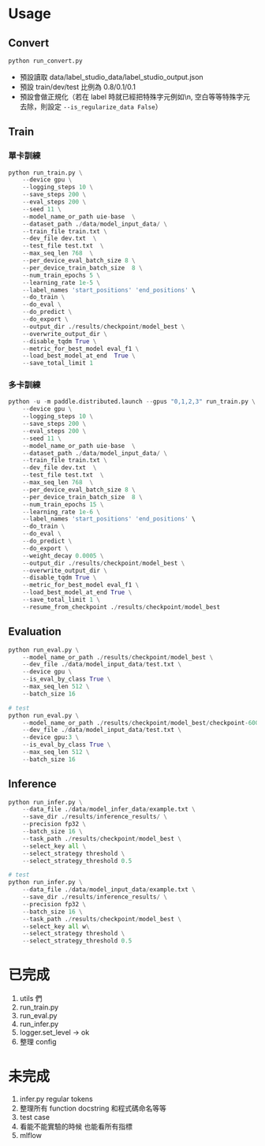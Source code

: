# Usage

## Convert

``` python
python run_convert.py 
```
- 預設讀取 data/label_studio_data/label_studio_output.json
- 預設 train/dev/test 比例為 0.8/0.1/0.1
- 預設會做正規化（若在 label 時就已經把特殊字元例如\n, 空白等等特殊字元去除，則設定 `--is_regularize_data False`）

## Train

### 單卡訓練
``` python
python run_train.py \
    --device gpu \
    --logging_steps 10 \
    --save_steps 200 \
    --eval_steps 200 \
    --seed 11 \
    --model_name_or_path uie-base  \
    --dataset_path ./data/model_input_data/ \
    --train_file train.txt \
    --dev_file dev.txt  \
    --test_file test.txt  \
    --max_seq_len 768  \
    --per_device_eval_batch_size 8 \
    --per_device_train_batch_size  8 \
    --num_train_epochs 5 \
    --learning_rate 1e-5 \
    --label_names 'start_positions' 'end_positions' \
    --do_train \
    --do_eval \
    --do_predict \
    --do_export \
    --output_dir ./results/checkpoint/model_best \
    --overwrite_output_dir \
    --disable_tqdm True \
    --metric_for_best_model eval_f1 \
    --load_best_model_at_end  True \
    --save_total_limit 1
```

### 多卡訓練

``` python
python -u -m paddle.distributed.launch --gpus "0,1,2,3" run_train.py \
    --device gpu \
    --logging_steps 10 \
    --save_steps 200 \
    --eval_steps 200 \
    --seed 11 \
    --model_name_or_path uie-base  \
    --dataset_path ./data/model_input_data/ \
    --train_file train.txt \
    --dev_file dev.txt  \
    --test_file test.txt  \
    --max_seq_len 768  \
    --per_device_eval_batch_size 8 \
    --per_device_train_batch_size  8 \
    --num_train_epochs 15 \
    --learning_rate 1e-6 \
    --label_names 'start_positions' 'end_positions' \
    --do_train \
    --do_eval \
    --do_predict \
    --do_export \
    --weight_decay 0.0005 \
    --output_dir ./results/checkpoint/model_best \
    --overwrite_output_dir \
    --disable_tqdm True \
    --metric_for_best_model eval_f1 \
    --load_best_model_at_end True \
    --save_total_limit 1 \
    --resume_from_checkpoint ./results/checkpoint/model_best
```
## Evaluation

``` python
python run_eval.py \
    --model_name_or_path ./results/checkpoint/model_best \
    --dev_file ./data/model_input_data/test.txt \
    --device gpu \
    --is_eval_by_class True \
    --max_seq_len 512 \
    --batch_size 16 
```

``` python
# test
python run_eval.py \
    --model_name_or_path ./results/checkpoint/model_best/checkpoint-6000 \
    --dev_file ./data/model_input_data/test.txt \
    --device gpu:3 \
    --is_eval_by_class True \
    --max_seq_len 512 \
    --batch_size 16
```

## Inference

``` python
python run_infer.py \
    --data_file ./data/model_infer_data/example.txt \
    --save_dir ./results/inference_results/ \
    --precision fp32 \
    --batch_size 16 \
    --task_path ./results/checkpoint/model_best \
    --select_key all \
    --select_strategy threshold \
    --select_strategy_threshold 0.5
```

``` python
# test
python run_infer.py \
    --data_file ./data/model_input_data/example.txt \
    --save_dir ./results/inference_results/ \
    --precision fp32 \
    --batch_size 16 \
    --task_path ./results/checkpoint/model_best \
    --select_key all w\
    --select_strategy threshold \
    --select_strategy_threshold 0.5
```


# 已完成

1. utils 們
2. run_train.py
3. run_eval.py
4. run_infer.py
5. logger.set_level -> ok
6. 整理 config

# 未完成

1. infer.py regular tokens
2. 整理所有 function docstring 和程式碼命名等等
3. test case
4. 看能不能實驗的時候 也能看所有指標
5. mlflow



